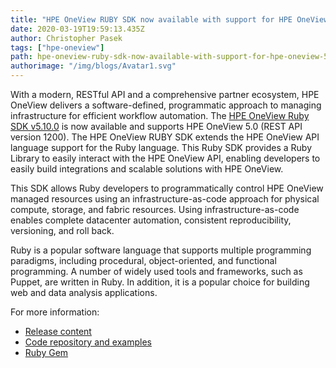 ```yaml
---
title: "HPE OneView RUBY SDK now available with support for HPE OneView 5.0"
date: 2020-03-19T19:59:13.435Z
author: Christopher Pasek 
tags: ["hpe-oneview"]
path: hpe-oneview-ruby-sdk-now-available-with-support-for-hpe-oneview-50
authorimage: "/img/blogs/Avatar1.svg"
---
```

With a modern, RESTful API and a comprehensive partner ecosystem, HPE OneView delivers a software-defined, programmatic approach to managing infrastructure for efficient workflow automation. The [HPE OneView Ruby SDK v5.10.0](https://github.com/HewlettPackard/oneview-sdk-ruby/releases/tag/v5.10.0) is now available and supports HPE OneView 5.0 (REST API version 1200). The HPE OneView RUBY SDK extends the HPE OneView API language support for the Ruby language. This Ruby SDK provides a Ruby Library to easily interact with the HPE OneView API, enabling developers to easily build integrations and scalable solutions with HPE OneView.

This SDK allows Ruby developers to programmatically control HPE OneView managed resources using an infrastructure-as-code approach for physical compute, storage, and fabric resources. Using infrastructure-as-code enables complete datacenter automation, consistent reproducibility, versioning, and roll back.

Ruby is a popular software language that supports multiple programming paradigms, including procedural, object-oriented, and functional programming. A number of widely used tools and frameworks, such as Puppet, are written in Ruby. In addition, it is a popular choice for building web and data analysis applications.

For more information: 
* [Release content](https://github.com/HewlettPackard/oneview-sdk-ruby/releases/tag/v5.10.0) 
* [Code repository and examples](https://github.com/HewlettPackard/oneview-sdk-ruby) 
* [Ruby Gem](https://rubygems.org/gems/oneview-sdk/versions/5.10.0)

